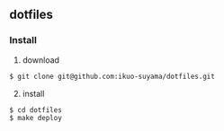 ## dotfiles
### Install
1. download
```sh
$ git clone git@github.com:ikuo-suyama/dotfiles.git
```

2. install
```sh
$ cd dotfiles
$ make deploy
```